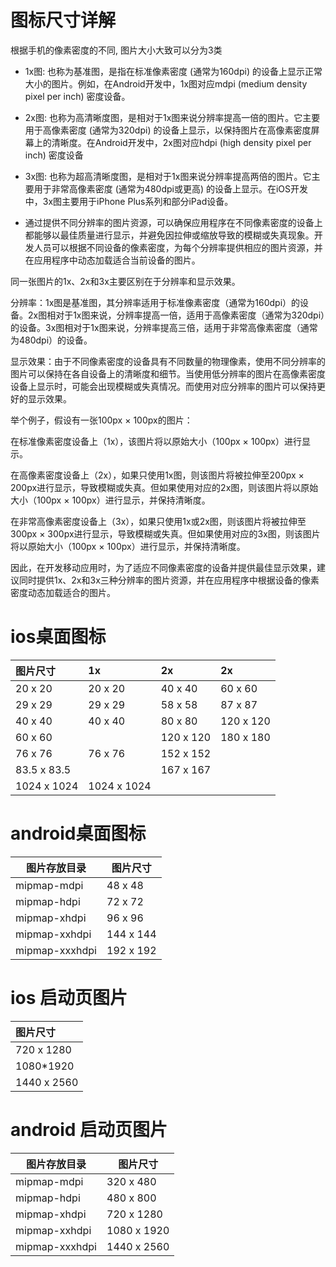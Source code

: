 # 图标尺寸详解

根据手机的像素密度的不同, 图片大小大致可以分为3类

* 1x图: 也称为基准图，是指在标准像素密度 (通常为160dpi) 的设备上显示正常大小的图片。例如，在Android开发中，1x图对应mdpi (medium density pixel per inch) 密度设备。

* 2x图: 也称为高清晰度图，是相对于1x图来说分辨率提高一倍的图片。它主要用于高像素密度 (通常为320dpi) 的设备上显示，以保持图片在高像素密度屏幕上的清晰度。在Android开发中，2x图对应hdpi (high density pixel per inch) 密度设备

* 3x图: 也称为超高清晰度图，是相对于1x图来说分辨率提高两倍的图片。它主要用于非常高像素密度 (通常为480dpi或更高) 的设备上显示。在iOS开发中，3x图主要用于iPhone Plus系列和部分iPad设备。

* 通过提供不同分辨率的图片资源，可以确保应用程序在不同像素密度的设备上都能够以最佳质量进行显示，并避免因拉伸或缩放导致的模糊或失真现象。开发人员可以根据不同设备的像素密度，为每个分辨率提供相应的图片资源，并在应用程序中动态加载适合当前设备的图片。

同一张图片的1x、2x和3x主要区别在于分辨率和显示效果。

分辨率：1x图是基准图，其分辨率适用于标准像素密度（通常为160dpi）的设备。2x图相对于1x图来说，分辨率提高一倍，适用于高像素密度（通常为320dpi）的设备。3x图相对于1x图来说，分辨率提高三倍，适用于非常高像素密度（通常为480dpi）的设备。

显示效果：由于不同像素密度的设备具有不同数量的物理像素，使用不同分辨率的图片可以保持在各自设备上的清晰度和细节。当使用低分辨率的图片在高像素密度设备上显示时，可能会出现模糊或失真情况。而使用对应分辨率的图片可以保持更好的显示效果。

举个例子，假设有一张100px × 100px的图片：

在标准像素密度设备上（1x），该图片将以原始大小（100px × 100px）进行显示。

在高像素密度设备上（2x），如果只使用1x图，则该图片将被拉伸至200px × 200px进行显示，导致模糊或失真。但如果使用对应的2x图，则该图片将以原始大小（100px × 100px）进行显示，并保持清晰度。

在非常高像素密度设备上（3x），如果只使用1x或2x图，则该图片将被拉伸至300px × 300px进行显示，导致模糊或失真。但如果使用对应的3x图，则该图片将以原始大小（100px × 100px）进行显示，并保持清晰度。

因此，在开发移动应用时，为了适应不同像素密度的设备并提供最佳显示效果，建议同时提供1x、2x和3x三种分辨率的图片资源，并在应用程序中根据设备的像素密度动态加载适合的图片。

# ios桌面图标

| 图片尺寸           | 1x               | 2x            | 2x             |
|:---------------|:-----------------|:--------------|:---------------|
| 20 x 20        | 20 x 20          | 40 x 40       | 60 x 60        |
| 29 x 29        | 29 x 29          | 58 x 58       | 87 x 87        |
| 40 x 40        | 40 x 40          | 80 x 80       | 120 x 120      |
| 60 x 60        |                  | 120 x 120     | 180 x 180      |
| 76 x 76        | 76 x 76          | 152 x 152     |                |
| 83.5 x 83.5    |                  | 167 x 167     |                |
| 1024 x 1024    | 1024 x 1024      |               |                |

# android桌面图标

| 图片存放目录            | 图片尺寸           |
|-------------------|----------------|
| mipmap-mdpi       | 48 x 48        |
| mipmap-hdpi       | 72 x 72        |
| mipmap-xhdpi      | 96 x 96        |
| mipmap-xxhdpi     | 144 x 144      |
| mipmap-xxxhdpi    | 192 x 192      |

# ios 启动页图片

| 图片尺寸                |
|:--------------------|
| 720 x 1280          |
| 1080*1920           |
| 1440 x 2560         |

# android 启动页图片

| 图片存放目录             | 图片尺寸               |
|--------------------|--------------------|
| mipmap-mdpi        | 320 x 480          |
| mipmap-hdpi        | 480 x 800          |
| mipmap-xhdpi       | 720 x 1280         |
| mipmap-xxhdpi      | 1080 x 1920        |
| mipmap-xxxhdpi     | 1440 x 2560        |

